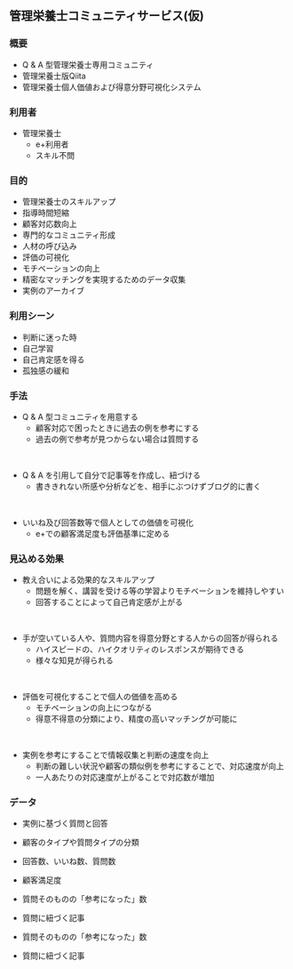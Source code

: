 ## 管理栄養士コミュニティサービス(仮)

### 概要
* Q & A 型管理栄養士専用コミュニティ
* 管理栄養士版Qiita
* 管理栄養士個人価値および得意分野可視化システム

### 利用者
* 管理栄養士
  * e+利用者
  * スキル不問

### 目的
* 管理栄養士のスキルアップ
* 指導時間短縮
* 顧客対応数向上
* 専門的なコミュニティ形成
* 人材の呼び込み
* 評価の可視化
* モチベーションの向上
* 精密なマッチングを実現するためのデータ収集
* 実例のアーカイブ

### 利用シーン
* 判断に迷った時
* 自己学習
* 自己肯定感を得る
* 孤独感の緩和

### 手法

* Q & A 型コミュニティを用意する
  * 顧客対応で困ったときに過去の例を参考にする
  * 過去の例で参考が見つからない場合は質問する
<br>

* Q & A を引用して自分で記事等を作成し、紐づける
  * 書ききれない所感や分析などを、相手にぶつけずブログ的に書く
<br>

* いいね及び回答数等で個人としての価値を可視化
  * e+での顧客満足度も評価基準に定める

### 見込める効果
* 教え合いによる効果的なスキルアップ
  * 問題を解く、講習を受ける等の学習よりモチベーションを維持しやすい
  * 回答することによって自己肯定感が上がる
<br>

* 手が空いている人や、質問内容を得意分野とする人からの回答が得られる
  * ハイスピードの、ハイクオリティのレスポンスが期待できる
  * 様々な知見が得られる
<br>

* 評価を可視化することで個人の価値を高める
  * モチベーションの向上につながる
  * 得意不得意の分類により、精度の高いマッチングが可能に
<br>

* 実例を参考にすることで情報収集と判断の速度を向上
  *  判断の難しい状況や顧客の類似例を参考にすることで、対応速度が向上
  *  一人あたりの対応速度が上がることで対応数が増加

### データ
* 実例に基づく質問と回答
* 顧客のタイプや質問タイプの分類
* 回答数、いいね数、質問数
* 顧客満足度
* 質問そのものの「参考になった」数
* 質問に紐づく記事

* 質問そのものの「参考になった」数
* 質問に紐づく記事
